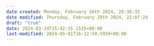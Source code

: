 ```yaml
---
date created: Monday, February 26th 2024, 20:36:32
date modified: Thursday, February 29th 2024, 22:07:29
draft: "true"
date: 2024-03-24T15:42:15.1515+08:00
last-modified: 2024-05-01T16:12:59.5959+08:00
---
```

